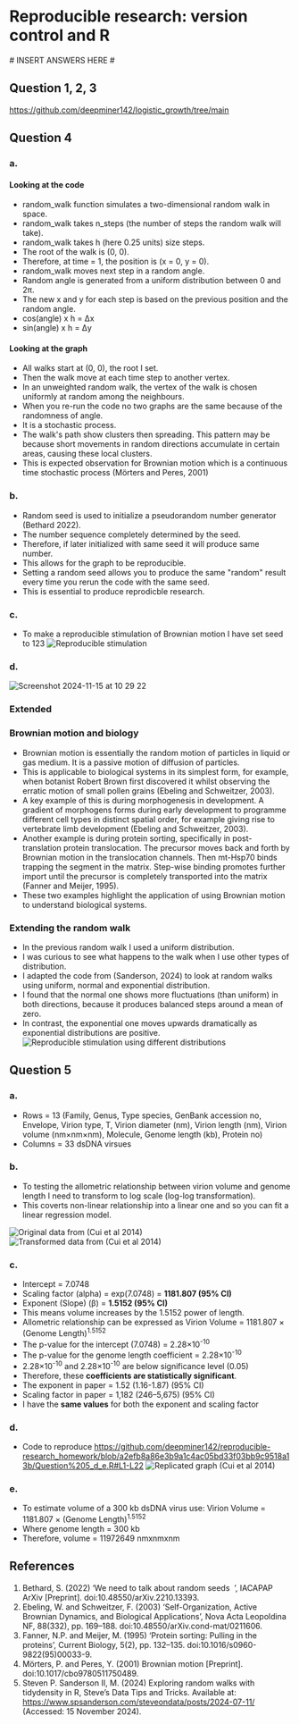 # Reproducible research: version control and R

\# INSERT ANSWERS HERE #
## Question 1, 2, 3
https://github.com/deepminer142/logistic_growth/tree/main

## Question 4
### a. 
#### Looking at the code
- random_walk function simulates a two-dimensional random walk in space. 
- random_walk takes n_steps (the number of steps the random walk will take).
- random_walk takes h (here 0.25 units) size steps.
- The root of the walk is (0, 0).
- Therefore, at time = 1, the position is (x = 0, y = 0).
- random_walk moves next step in a random angle.
- Random angle is generated from a uniform distribution between 0 and 2π.
- The new x and y for each step is based on the previous position and the random angle.
- cos(angle) x h = Δx
- sin(angle) x h = Δy

#### Looking at the graph
- All walks start at (0, 0), the root I set.
- Then the walk move at each time step to another vertex.
- In an unweighted random walk, the vertex of the walk is chosen uniformly at random among the neighbours.
- When you re-run the code no two graphs are the same because of the randomness of angle.
- It is a stochastic process.
- The walk's path show clusters then spreading. This pattern may be because short movements in random directions accumulate in certain areas, causing these local clusters.
- This is expected observation for Brownian motion which is a continuous time stochastic process (Mörters and Peres, 2001)

### b. 
- Random seed is used to initialize a pseudorandom number generator (Bethard 2022).
- The number sequence completely determined by the seed.
- Therefore, if later initialized with same seed it will produce same number.
- This allows for the graph to be reproducible.
- Setting a random seed allows you to produce the same "random" result every time you rerun the code with the same seed.
- This is essential to produce reprodicble research.

### c. 
- To make a reproducible stimulation of Brownian motion I have set seed to 123
![Reproducible stimulation](random_walk_comparison.png)

### d.                 
![Screenshot 2024-11-15 at 10 29 22](https://github.com/user-attachments/assets/ffcb323e-6eec-4ddd-9cc8-0d0836d461be)

### Extended
### Brownian motion and biology
- Brownian motion is essentially the random motion of particles in liquid or gas medium. It is a passive motion of diffusion of particles. 
- This is applicable to biological systems in its simplest form, for example, when botanist Robert Brown first discovered it whilst observing the erratic motion of small pollen grains (Ebeling and Schweitzer, 2003).
- A key example of this is during morphogenesis in development. A gradient of morphogens forms during early development to programme different cell types in distinct spatial order, for example giving rise to vertebrate limb development (Ebeling and Schweitzer, 2003).
- Another example is during protein sorting, specifically in post-translation protein translocation. The precursor moves back and forth by Brownian motion in the translocation channels. Then mt-Hsp70 binds trapping the segment in the matrix. Step-wise binding promotes further import until the precursor is completely transported into the matrix (Fanner and Meijer, 1995).
- These two examples highlight the application of using Brownian motion to understand biological systems.
  
### Extending the random walk
- In the previous random walk I used a uniform distribution.
- I was curious to see what happens to the walk when I use other types of distribution.
- I adapted the code from (Sanderson, 2024) to look at random walks using uniform, normal and exponential distribution. 
- I found that the normal one shows more fluctuations (than uniform) in both directions, because it produces balanced steps around a mean of zero.
- In contrast, the exponential one moves upwards dramatically as exponential distributions are positive.
![Reproducible stimulation using different distributions](random_walk_different_distributions.png)

## Question 5
### a. 
- Rows = 13 (Family, Genus, Type species, GenBank accession no, Envelope, Virion type, T, Virion diameter (nm), Virion length (nm), Virion volume (nm×nm×nm), Molecule, Genome length (kb), Protein no)
- Columns = 33  dsDNA virsues

### b. 
- To testing the allometric relationship between virion volume and genome length I need to transform to log scale (log-log transformation).
- This coverts non-linear relationship into a linear one and so you can fit a linear regression model.

![Original data from (Cui et al 2014)](virion_volume_vs_genome_length.png)
![Transformed data from (Cui et al 2014)](log_transformed_virion_volume_vs_genome_length.png)

### c. 
- Intercept = 7.0748
- Scaling factor (alpha) = exp(7.0748) = **1181.807 (95% CI)**
- Exponent (Slope) (β) = **1.5152 (95% CI)**
- This means volume increases by the 1.5152 power of length.
- Allometric relationship can be expressed as Virion Volume = 1181.807 × (Genome Length)<sup>1.5152</sup>
- The p-value for the intercept (7.0748) = 2.28×10<sup>-10</sup>
- The p-value for the genome length coefficient = 2.28×10<sup>-10</sup>
- 2.28×10<sup>-10</sup> and 2.28×10<sup>-10</sup> are below significance level (0.05)
- Therefore, these **coefficients are statistically significant**.
- The exponent in paper = 1.52 (1.16-1.87) (95% CI)
- Scaling factor in paper = 1,182 (246–5,675) (95% CI)
- I have the **same values** for both the exponent and scaling factor

### d.
- Code to reproduce
https://github.com/deepminer142/reproducible-research_homework/blob/a2efb8a86e3b9a1c4ac05bd33f03bb9c9518a13b/Question%205_d_e.R#L1-L22
![Replicated graph (Cui et al 2014)](volume_length_comparison.png)

### e.
- To estimate volume of a 300 kb dsDNA virus use: Virion Volume = 1181.807 × (Genome Length)<sup>1.5152</sup>
- Where genome length = 300 kb
- Therefore, volume = 11972649 nmxnmxnm

## References 
1. Bethard, S. (2022) ‘We need to talk about random seeds  ’, IACAPAP ArXiv [Preprint]. doi:10.48550/arXiv.2210.13393.
2. Ebeling, W. and Schweitzer, F. (2003) ‘Self-Organization, Active Brownian Dynamics, and Biological Applications’, Nova Acta Leopoldina NF, 88(332), pp. 169–188. doi:10.48550/arXiv.cond-mat/0211606. 
3. Fanner, N.P. and Meijer, M. (1995) ‘Protein sorting: Pulling in the proteins’, Current Biology, 5(2), pp. 132–135. doi:10.1016/s0960-9822(95)00033-9. 
4. Mörters, P. and Peres, Y. (2001) Brownian motion [Preprint]. doi:10.1017/cbo9780511750489.
5. Steven P. Sanderson II, M. (2024) Exploring random walks with tidydensity in R, Steve’s Data Tips and Tricks. Available at: https://www.spsanderson.com/steveondata/posts/2024-07-11/ (Accessed: 15 November 2024). 
